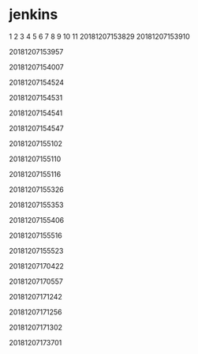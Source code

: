# jenkins
1
2
3
4
5
6
7
8
9
10
11
20181207153829
20181207153910


20181207153957


20181207154007


20181207154524


20181207154531


20181207154541


20181207154547


20181207155102


20181207155110


20181207155116


20181207155326


20181207155353


20181207155406


20181207155516


20181207155523


20181207170422


20181207170557


20181207171242


20181207171256


20181207171302


20181207173701



